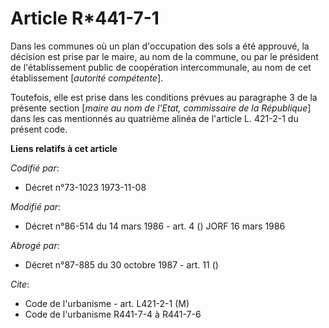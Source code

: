 # Article R*441-7-1

Dans les communes où un plan d'occupation des sols a été approuvé, la décision est prise par le maire, au nom de la commune,
ou par le président de l'établissement public de coopération intercommunale, au nom de cet établissement [*autorité
compétente*].

Toutefois, elle est prise dans les conditions prévues au paragraphe 3 de la présente section [*maire au nom de l'Etat,
commissaire de la République*] dans les cas mentionnés au quatrième alinéa de l'article L. 421-2-1 du présent code.

**Liens relatifs à cet article**

_Codifié par_:

  - Décret n°73-1023 1973-11-08

_Modifié par_:

  - Décret n°86-514 du 14 mars 1986 - art. 4 () JORF 16 mars 1986

_Abrogé par_:

  - Décret n°87-885 du 30 octobre 1987 - art. 11 ()

_Cite_:

  - Code de l'urbanisme - art. L421-2-1 (M)
  - Code de l'urbanisme R441-7-4 à R441-7-6
